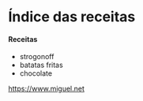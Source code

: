 # Índice das receitas

#### Receitas

- strogonoff
- batatas fritas
- chocolate


<https://www.miguel.net>
